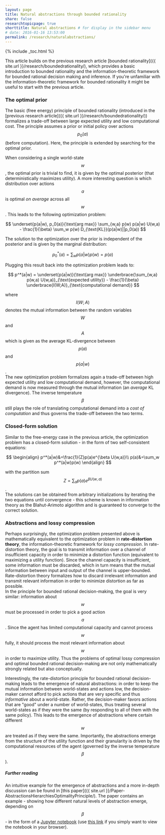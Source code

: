 ```yaml
---
layout: page
title: Natural abstractions through bounded rationality
share: false
researchtopicpage: true
shorttitle: Natural abstractions # for display in the sidebar menu
# date: 2016-01-16 13:53:00
permalink: /research/naturalabstractions/
---
```


{% include _toc.html %}

This article builds on the previous research article [bounded rationality]({{ site.url }}/research/boundedrationality/), which provides a basic introduction to bounded rationality and the information-theoretic framework for bounded rational decision making and inference. If you're unfamiliar with the information-theoretic framework for bounded rationality it might be useful to start with the previous article.


### The optimal prior
The basic (free energy) principle of bounded rationality (introduced in the [previous research article]({{ site.url }}/research/boundedrationality/)) formalizes a trade-off between large expected utility and low computational cost. The principle assumes a prior or initial policy over actions $$p_0(a)$$ (before computation). Here, the principle is extended by searching for the optimal prior. 

When considering a single world-state $$w$$, the optimal prior is trivial to find, it is given by the optimal posterior (that deterministically maximizes utility). A more interesting question is which distribution over actions $$a$$ is optimal *on average* across all $$w$$. This leads to the following optimization problem:

$$
\underset{p(a|w), p_0(a)}{\text{arg max}} \sum_{w,a} p(w) p(a|w) U(w,a) - \frac{1}{\beta} \sum_w p(w) D_{\text{KL}}(p(a|w)||p_0(a))
$$ 

The solution to the optimization over the prior is independent of the posterior and is given by the marginal distribution:

$$
p_0^*(a) = \sum_w p(a|w)p(w) = p(a)
$$

Plugging this result back into the optimization problem leads to:

$$
p^*(a|w) = \underset{p(a|w)}{\text{arg max}} \underbrace{\sum_{w,a} p(w,a) U(w,a)}_{\text{expected utility}} - \frac{1}{\beta} \underbrace{I(W;A)}_{\text{computational demand}}
$$ 

where $$I(W;A)$$ denotes the mutual information between the random variables $$W$$ and $$A$$ which is given as the average KL-divergence between $$p(a)$$ and $$p(a\vert w)$$.  
The new optimization problem formalizes again a trade-off between high expected utility and low computational demand, however, the computational demand is now measured through the mutual information (an *average* KL divergence). The inverse temperature $$\beta$$ still plays the role of translating computational demand into a *cost of computation* and thus governs the trade-off between the two terms.


### Closed-form solution
Similar to the free-energy case in the previous article, the optimization problem has a closed-form solution - in the form of two self-consistent equations:

$$
\begin{align}
p^*(a|w)&=\frac{1}{Z}p(a)e^{\beta U(w,a)}\\
p(a)&=\sum_w p^*(a|w)p(w) 
\end{align}
$$

with the partition sum $$Z=\sum_a p(a)e^{\beta U(w,a)}$$.  
The solutions can be obtained from arbitrary initializations by iterating the two equations until convergence - this scheme is known in information theory as the Blahut-Arimoto algorithm and is guaranteed to converge to the correct solution.


### Abstractions and lossy compression 
Perhaps surprisingly, the optimization problem presented above is mathematically equivalent to the optimization problem in **rate-distortion theory**, the information-theoretic framework for *lossy compression*. In rate-distortion theory, the goal is to transmit information over a channel of insufficient capacity in order to minimize a distortion function (equivalent to maximizing a utility function). Since the channel capacity is insufficient, some information must be discarded, which in turn means that the mutual information between input and output of the channel is upper-bounded. Rate-distortion theory formalizes how to discard irrelevant information and transmit relevant information in order to minimize distortion as far as possible.  
In the principle for bounded rational decision-making, the goal is very similar: information about $$w$$ must be processed in order to pick a good action $$a$$. Since the agent has limited computational capacity and cannot process $$w$$ fully, it should process the most relevant information about $$w$$ in order to maximize utility. Thus the problems of optimal lossy compression and optimal bounded rational decision-making are not only mathematically strongly related but also conceptually. 

Interestingly, the rate-distortion principle for bounded rational decision-making leads to the emergence of natural abstractions: in order to keep the mutual information between world-states and actions low, the decision-maker cannot afford to pick actions that are very specific and thus *informative* about a world-state. Rather, the decision-maker favors actions that are "good" under a number of world-states, thus treating several world-states as if they were the same (by responding to all of them with the same policy). This leads to the emergence of abstractions where certain different $$w$$ are treated as if they were the same. Importantly, the abstractions emerge from the structure of the utility function and their granularity is driven by the computational resources of the agent (governed by the inverse temperature $$\beta$$). 


##### Further reading
An intuitive example for the emergence of abstractions and a more in-depth discussion can be found in [this paper]({{ site.url }}/Paper-AbstractionsHierarchiesOptimalityPrinciple/). The paper contains an example - showing how different natural levels of abstraction emerge, depending on $$\beta$$ - in the form of a [Jupyter notebook](https://github.com/tgenewein/BoundedRationalityAbstractionAndHierarchicalDecisionMaking/blob/master/NotebooksAndCode/2-RateDistortionForDecisionMaking.ipynb) (use [this link](http://nbviewer.jupyter.org/github/tgenewein/BoundedRationalityAbstractionAndHierarchicalDecisionMaking/blob/master/NotebooksAndCode/2-RateDistortionForDecisionMaking.ipynb) if you simply want to view the notebook in your browser).   
